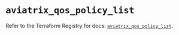 # `aviatrix_qos_policy_list`

Refer to the Terraform Registry for docs: [`aviatrix_qos_policy_list`](https://registry.terraform.io/providers/aviatrixsystems/aviatrix/8.1.10/docs/resources/qos_policy_list).
